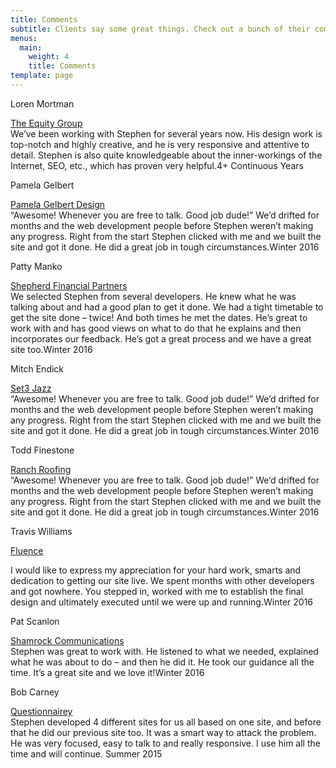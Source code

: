```yaml
---
title: Comments
subtitle: Clients say some great things. Check out a bunch of their comments. When we’re done you’ll be saying things like this too …….
menus:
  main:
    weight: 4
    title: Comments
template: page
---
```


<p class="stevie_headline_person">Loren Mortman</p>
<p class="stevie_headline"><a class="comment" href="https://theequitygroup.com/"><span class="stevie_headline">The Equity Group</span></a><br>
<span class="stevie_body">We’ve been working with Stephen for several years now. His design work is top-notch and highly creative, and he is very responsive and attentive to detail.  Stephen is also quite knowledgeable about the inner-workings of the Internet, SEO, etc., which has proven very helpful.</span><span class="client_date">4+ Continuous Years</span></p>

<p class="stevie_headline_person">Pamela Gelbert</p>
<p class="stevie_headline"><a class="comment" href="https://pamelagelbertdesign.com/"><span class="stevie_headline">Pamela Gelbert Design</span></a><br>
<span class="stevie_body"><span class="quote">“Awesome! Whenever you are free to talk. Good job dude!”</span> We’d drifted for months and the web development people before Stephen weren’t making any progress. Right from the start Stephen clicked with me and we built the site and got it done. He did a great job in tough circumstances.</span><span class="client_date">Winter 2016</span></p>

<p class="stevie_headline_person">Patty Manko</p>
<p class="stevie_headline"><a class="comment" href="https://www.ShepherdFinancialPartners.com/"><span class="stevie_headline">Shepherd Financial Partners</span></a><br>
<span class="stevie_body">We selected Stephen from several developers. He knew what he was talking about and had a good plan to get it done. We had a tight timetable to get the site done – twice! And both times he met the dates. He’s great to work with and has good views on what to do that he explains and then incorporates our feedback. He’s got a great process and we have a great site too.</span><span class="client_date">Winter 2016</span></p>

<p class="stevie_headline_person">Mitch Endick</p>
<p class="stevie_headline"><a class="comment" href="https://set3jazz.com/"><span class="stevie_headline">Set3 Jazz</span></a><br>
<span class="stevie_body"><span class="quote">“Awesome! Whenever you are free to talk. Good job dude!”</span> We’d drifted for months and the web development people before Stephen weren’t making any progress. Right from the start Stephen clicked with me and we built the site and got it done. He did a great job in tough circumstances.</span><span class="client_date">Winter 2016</span></p>

<p class="stevie_headline_person">Todd Finestone</p>
<p class="stevie_headline"><a class="comment" href="https://www.ranchroofing.com/"><span class="stevie_headline">Ranch Roofing</span></a><br>
<span class="stevie_body"><span class="quote">“Awesome! Whenever you are free to talk. Good job dude!”</span> We’d drifted for months and the web development people before Stephen weren’t making any progress. Right from the start Stephen clicked with me and we built the site and got it done. He did a great job in tough circumstances.</span><span class="client_date">Winter 2016</span></p>

<p class="stevie_headline_person">Travis Williams</p>
<p class="stevie_headline"><a class="comment" href="https://www.fluence.science/"><span class="stevie_headline">Fluence</span></a><br>
<p><span class="stevie_body">I would like to express my appreciation for your hard work, smarts and dedication to getting our site live. We spent months with other developers and got nowhere. You stepped in, worked with me to establish the final design and ultimately executed until we were up and running.</span><span class="client_date">Winter 2016</span></p>

<p class="stevie_headline_person">Pat Scanlon</p>
<p class="stevie_headline"><a class="comment" href="http://www.shamrockcommunications.com/"><span class="stevie_headline">Shamrock Communications</span></a><br>
<span class="stevie_body">Stephen was great to work with. He listened to what we needed, explained what he was about to do – and then he did it. He took our guidance all the time. It’s a great site and we love it!</span><span class="client_date">Winter 2016</span></p>

<p class="stevie_headline_person">Bob Carney</p>
<p class="stevie_headline"><a class="comment" href="http://www.questionnairey.com/"><span class="stevie_headline">Questionnairey</span></a><br>
<span class="stevie_body">Stephen developed 4 different sites for us all based on one site, and before that he did our previous site too. It was a smart way to attack the problem. He was very focused, easy to talk to and really responsive. I use him all the time and will continue.</span><span class="client_date"> Summer 2015</span></p>
